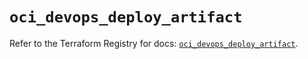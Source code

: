 # `oci_devops_deploy_artifact`

Refer to the Terraform Registry for docs: [`oci_devops_deploy_artifact`](https://registry.terraform.io/providers/oracle/oci/7.19.0/docs/resources/devops_deploy_artifact).
